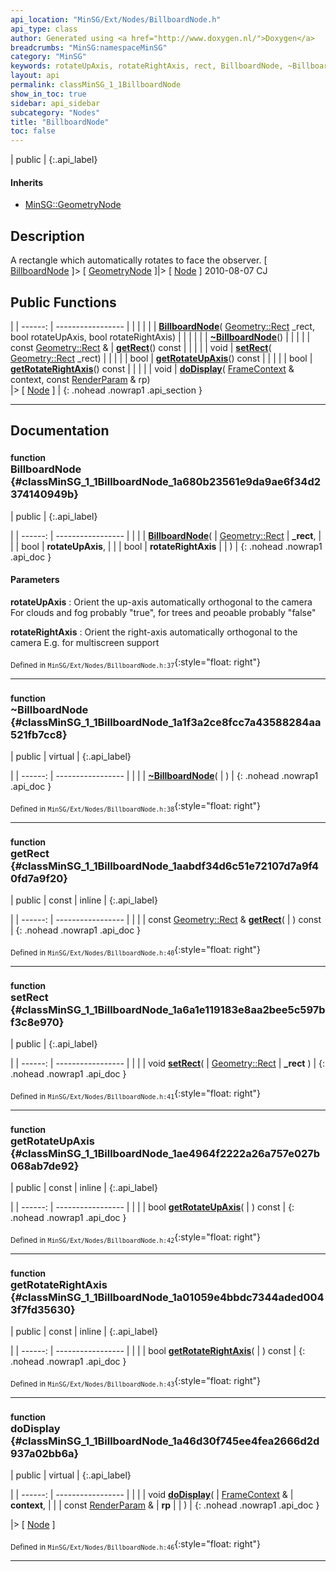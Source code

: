 ```yaml
---
api_location: "MinSG/Ext/Nodes/BillboardNode.h"
api_type: class
author: Generated using <a href="http://www.doxygen.nl/">Doxygen</a>
breadcrumbs: "MinSG:namespaceMinSG"
category: "MinSG"
keywords: rotateUpAxis, rotateRightAxis, rect, BillboardNode, ~BillboardNode, getRect, setRect, getRotateUpAxis, getRotateRightAxis, doDisplay, BillboardNode, doClone, createMesh
layout: api
permalink: classMinSG_1_1BillboardNode
show_in_toc: true
sidebar: api_sidebar
subcategory: "Nodes"
title: "BillboardNode"
toc: false
---
```


| public |
{:.api_label}

#### Inherits

* [MinSG::GeometryNode](classMinSG_1_1GeometryNode)


## Description



A rectangle which automatically rotates to face the observer. [ [BillboardNode](classMinSG_1_1BillboardNode) ]> [ [GeometryNode](classMinSG_1_1GeometryNode) ]|> [ [Node](classMinSG_1_1Node) ] 2010-08-07 CJ



## Public Functions

|
| ------: | ----------------- |
|  | |
|  | **[BillboardNode](#classMinSG_1_1BillboardNode_1a680b23561e9da9ae6f34d2374140949b)**( [Geometry::Rect](namespaceGeometry#namespaceGeometry_1acedeea2f6bddd99f077df6f73901a875)  _rect, bool rotateUpAxis, bool rotateRightAxis) |
|  | |
|  | **[~BillboardNode](#classMinSG_1_1BillboardNode_1a1f3a2ce8fcc7a43588284aa521fb7cc8)**() |
|  | |
| const [Geometry::Rect](namespaceGeometry#namespaceGeometry_1acedeea2f6bddd99f077df6f73901a875) & | **[getRect](#classMinSG_1_1BillboardNode_1aabdf34d6c51e72107d7a9f40fd7a9f20)**() const |
|  | |
| void | **[setRect](#classMinSG_1_1BillboardNode_1a6a1e119183e8aa2bee5c597bf3c8e970)**( [Geometry::Rect](namespaceGeometry#namespaceGeometry_1acedeea2f6bddd99f077df6f73901a875)  _rect) |
|  | |
| bool | **[getRotateUpAxis](#classMinSG_1_1BillboardNode_1ae4964f2222a26a757e027b068ab7de92)**() const |
|  | |
| bool | **[getRotateRightAxis](#classMinSG_1_1BillboardNode_1a01059e4bbdc7344aded0043f7fd35630)**() const |
|  | |
| void | **[doDisplay](#classMinSG_1_1BillboardNode_1a46d30f745ee4fea2666d2d937a02bb6a)**( [FrameContext](classMinSG_1_1FrameContext) & context, const [RenderParam](classMinSG_1_1RenderParam) & rp) <br/> |> [ [Node](classMinSG_1_1Node) ] |
{: .nohead .nowrap1 .api_section }


-------------------------------------------------------------------

## Documentation

### <small>function</small><br/> BillboardNode {#classMinSG_1_1BillboardNode_1a680b23561e9da9ae6f34d2374140949b}

| public |
{:.api_label}

|
| ------: | ----------------- |
|  |
|  **[BillboardNode](#classMinSG_1_1BillboardNode_1a680b23561e9da9ae6f34d2374140949b)**( |  [Geometry::Rect](namespaceGeometry#namespaceGeometry_1acedeea2f6bddd99f077df6f73901a875)  | **_rect**, |
| | bool | **rotateUpAxis**, |
| | bool | **rotateRightAxis** |
|   ) |
{: .nohead .nowrap1 .api_doc }




#### Parameters
**rotateUpAxis**
:  Orient the up-axis automatically orthogonal to the camera For clouds and fog probably "true", for trees and peoable probably "false"



**rotateRightAxis**
:  Orient the right-axis automatically orthogonal to the camera E.g. for multiscreen support







<sub>Defined in `MinSG/Ext/Nodes/BillboardNode.h:37`</sub>{:style="float: right"}

-------------------------------------------------------------------

### <small>function</small><br/> ~BillboardNode {#classMinSG_1_1BillboardNode_1a1f3a2ce8fcc7a43588284aa521fb7cc8}

| public | virtual |
{:.api_label}

|
| ------: | ----------------- |
|  |
|  **[~BillboardNode](#classMinSG_1_1BillboardNode_1a1f3a2ce8fcc7a43588284aa521fb7cc8)**( |  ) |
{: .nohead .nowrap1 .api_doc }





<sub>Defined in `MinSG/Ext/Nodes/BillboardNode.h:38`</sub>{:style="float: right"}

-------------------------------------------------------------------

### <small>function</small><br/> getRect {#classMinSG_1_1BillboardNode_1aabdf34d6c51e72107d7a9f40fd7a9f20}

| public | const | inline |
{:.api_label}

|
| ------: | ----------------- |
|  |
| const [Geometry::Rect](namespaceGeometry#namespaceGeometry_1acedeea2f6bddd99f077df6f73901a875) & **[getRect](#classMinSG_1_1BillboardNode_1aabdf34d6c51e72107d7a9f40fd7a9f20)**( |  ) const |
{: .nohead .nowrap1 .api_doc }





<sub>Defined in `MinSG/Ext/Nodes/BillboardNode.h:40`</sub>{:style="float: right"}

-------------------------------------------------------------------

### <small>function</small><br/> setRect {#classMinSG_1_1BillboardNode_1a6a1e119183e8aa2bee5c597bf3c8e970}

| public |
{:.api_label}

|
| ------: | ----------------- |
|  |
| void **[setRect](#classMinSG_1_1BillboardNode_1a6a1e119183e8aa2bee5c597bf3c8e970)**( |  [Geometry::Rect](namespaceGeometry#namespaceGeometry_1acedeea2f6bddd99f077df6f73901a875)  | **_rect** ) |
{: .nohead .nowrap1 .api_doc }





<sub>Defined in `MinSG/Ext/Nodes/BillboardNode.h:41`</sub>{:style="float: right"}

-------------------------------------------------------------------

### <small>function</small><br/> getRotateUpAxis {#classMinSG_1_1BillboardNode_1ae4964f2222a26a757e027b068ab7de92}

| public | const | inline |
{:.api_label}

|
| ------: | ----------------- |
|  |
| bool **[getRotateUpAxis](#classMinSG_1_1BillboardNode_1ae4964f2222a26a757e027b068ab7de92)**( |  ) const |
{: .nohead .nowrap1 .api_doc }





<sub>Defined in `MinSG/Ext/Nodes/BillboardNode.h:42`</sub>{:style="float: right"}

-------------------------------------------------------------------

### <small>function</small><br/> getRotateRightAxis {#classMinSG_1_1BillboardNode_1a01059e4bbdc7344aded0043f7fd35630}

| public | const | inline |
{:.api_label}

|
| ------: | ----------------- |
|  |
| bool **[getRotateRightAxis](#classMinSG_1_1BillboardNode_1a01059e4bbdc7344aded0043f7fd35630)**( |  ) const |
{: .nohead .nowrap1 .api_doc }





<sub>Defined in `MinSG/Ext/Nodes/BillboardNode.h:43`</sub>{:style="float: right"}

-------------------------------------------------------------------

### <small>function</small><br/> doDisplay {#classMinSG_1_1BillboardNode_1a46d30f745ee4fea2666d2d937a02bb6a}

| public | virtual |
{:.api_label}

|
| ------: | ----------------- |
|  |
| void **[doDisplay](#classMinSG_1_1BillboardNode_1a46d30f745ee4fea2666d2d937a02bb6a)**( |  [FrameContext](classMinSG_1_1FrameContext) & | **context**, |
| | const [RenderParam](classMinSG_1_1RenderParam) & | **rp** |
|   ) |
{: .nohead .nowrap1 .api_doc }

|> [ [Node](classMinSG_1_1Node) ]





<sub>Defined in `MinSG/Ext/Nodes/BillboardNode.h:46`</sub>{:style="float: right"}

-------------------------------------------------------------------

